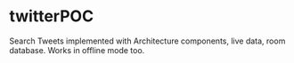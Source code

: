# twitterPOC
Search Tweets implemented with Architecture components, live data, room database. Works in offline mode too.
